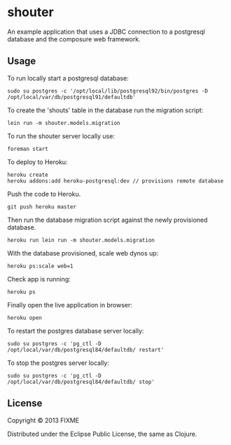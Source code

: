 # shouter

An example application that uses a JDBC connection to a postgresql database and the composure web framework.

## Usage

To run locally start a postgresql database:

    sudo su postgres -c '/opt/local/lib/postgresql92/bin/postgres -D /opt/local/var/db/postgresql91/defaultdb'

To create the 'shouts' table in the database run the migration script:

    lein run -m shouter.models.migration

To run the shouter server locally use:

    foreman start

To deploy to Heroku:

    heroku create
    heroku addons:add heroku-postgresql:dev // provisions remote database

Push the code to Heroku.

    git push heroku master

Then run the database migration script against the newly provisioned database.

    heroku run lein run -m shouter.models.migration

With the database provisioned, scale web dynos up:

    heroku ps:scale web=1

Check app is running:

    heroku ps

Finally open the live application in browser:

    heroku open

To restart the postgres database server locally:

    sudo su postgres -c 'pg_ctl -D /opt/local/var/db/postgresql84/defaultdb/ restart'

To stop the postgres server locally:

    sudo su postgres -c 'pg_ctl -D /opt/local/var/db/postgresql84/defaultdb/ stop'


## License

Copyright © 2013 FIXME

Distributed under the Eclipse Public License, the same as Clojure.
